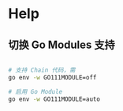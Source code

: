 # Help

## 切换 Go Modules 支持

```bash

# 支持 Chain 代码，需
go env -w GO111MODULE=off

# 启用 Go Module
go env -w GO111MODULE=auto

```
